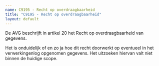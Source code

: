 ```yaml
---
name: C9195 - Recht op overdraagbaarheid
title: "C9195 - Recht op overdraagbaarheid"
layout: default
---
```

De AVG beschrijft in artikel 20 het Recht op overdraagbaarheid van gegevens. 

Het is onduidelijk of en zo ja hoe dit recht doorwerkt op eventueel in het verwerkingenlog opgenomen gegevens. Het uitzoeken hiervan valt niet binnen de huidige scope.
